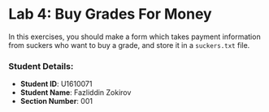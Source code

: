 # Lab 4: Buy Grades For Money

In this exercises, you should make a form which takes payment information from suckers who want to buy a grade, and store it in a `suckers.txt` file.


### Student Details:

- **Student ID**: U1610071
- **Student Name**: Fazliddin Zokirov
- **Section Number**: 001

